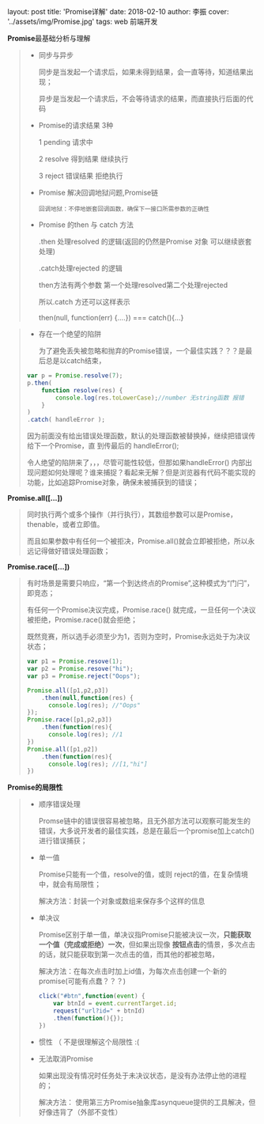 layout: post
title: 'Promise详解'
date: 2018-02-10
author: 李振
cover: '../assets/img/Promise.jpg'
tags: web 前端开发

**Promise**最基础分析与理解

> * 同步与异步 
>
>   同步是当发起一个请求后，如果未得到结果，会一直等待，知道结果出现；
>
>   异步是当发起一个请求后，不会等待请求的结果，而直接执行后面的代码
>
> * Promise的请求结果 3种
>
>     1 pending 请求中
>
>     2 resolve 得到结果 继续执行
>
>     3 reject 错误结果 拒绝执行
>
> * Promise 解决回调地狱问题,Promise链
>
>   	回调地狱：不停地嵌套回调函数，确保下一接口所需参数的正确性
>
> * Promise 的then 与 catch 方法
>
>   .then 处理resolved 的逻辑(返回的仍然是Promise 对象 可以继续嵌套处理)
>
>   .catch处理rejected 的逻辑
>
>   then方法有两个参数 第一个处理resolved第二个处理rejected
>
>   所以.catch 方还可以这样表示 
>
>   then(null, function(err) {….})  ===  catch(){...}

> * 存在一个绝望的陷阱
>
>   为了避免丢失被忽略和抛弃的Promise错误，一个最佳实践？？？是最后总是以catch结束，
>
> ```javascript
> var p = Promise.resolve(7);
> p.then(
>     function resolve(res) {
>         console.log(res.toLowerCase);//number 无string函数 报错
>     }
> )
> .catch( handleError );
> ```
>
> 	因为前面没有给出错误处理函数，默认的处理函数被替换掉，继续把错误传给下一个Promise，直		到传最后的 handleError();
> 	
> 	令人绝望的陷阱来了，，，尽管可能性较低，但那如果handleError() 内部出现问题如何处理呢？谁来捕捉？看起来无解？但是浏览器有代码不能实现的功能，比如追踪Promise对象，确保未被捕获到的错误；

**Promise.all([...])**

> 同时执行两个或多个操作（并行执行），其数组参数可以是Promise，thenable，或者立即值。
>
> 而且如果参数中有任何一个被拒决，Promise.all()就会立即被拒绝，所以永远记得做好错误处理函数；

**Promise.race([...])**

> 有时场景是需要只响应，“第一个到达终点的Promise”,这种模式为“门闩”，即竞态；
>
> 有任何一个Promise决议完成，Promise.race() 就完成，一旦任何一个决议被拒绝，Promise.race()就会拒绝；
>
> 既然竞赛，所以选手必须至少为1，否则为空时，Promise永远处于为决议状态；
>
> ```javascript
> var p1 = Promise.resove(1);
> var p2 = Promise.resove("hi");
> var p3 = Promise.reject("Oops");
> 
> Promise.all([p1,p2,p3])
>     .then(null,function(res) {
>     	console.log(res); //"Oops"
> });
> Promise.race([p1,p2,p3])
>     .then(function(res){
>     	console.log(res); //1
> })
> Promise.all([p1,p2])
>     .then(function(res){
>     	console.log(res); //[1,"hi"]
> })
> ```
>
>

**Promise的局限性** 

> * 顺序错误处理
>
>   Promse链中的错误很容易被忽略，且无外部方法可以观察可能发生的错误，大多说开发者的最佳实践，总是在最后一个promise加上catch() 进行错误捕获；
>
> * 单一值
>
>   Promise只能有一个值，resolve的值，或则 reject的值，在复杂情境中，就会有局限性；
>
>   解决方法：封装一个对象或数组来保存多个这样的信息
>
> * 单决议
>
>   Promise区别于单一值，单决议指Promise只能被决议一次，**只能获取一个值（完成或拒绝）一次**，但如果出现像 **按钮点击**的情景，多次点击的话，就只能获取到第一次点击的值，而其他的都被忽略，
>
>   解决方法：在每次点击时加上id值，为每次点击创建一个·新的promise(可能有点蠢？？？)
>
>   ```javascript
>   click("#btn",function(event) {
>       var btnId = event.currentTarget.id;
>       request("url?id=" + btnId)
>       .then(function(){});
>   })
>   ```
>
> * 惯性  （ 不是很理解这个局限性  :(
>
> * 无法取消Promise
>
>   如果出现没有情况时任务处于未决议状态，是没有办法停止他的进程的；
>
>   解决方法： 使用第三方Promise抽象库asynqueue提供的工具解决，但好像违背了（外部不变性）